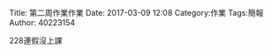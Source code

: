 Title: 第二周作業作業
Date: 2017-03-09 12:08
Category:作業
Tags:簡報
Author: 40223154


228連假沒上課


<!-- PELICAN_END_SUMMARY -->